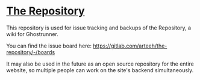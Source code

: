 # [The Repository](https://www.therepository.net/Home)

This repository is used for issue tracking and backups of the Repository, a wiki for Ghostrunner.

You can find the issue board here: https://gitlab.com/arteeh/the-repository/-/boards

It may also be used in the future as an open source repository for the entire website, so multiple people can work on the site's backend simultaneously.